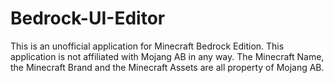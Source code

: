 # Bedrock-UI-Editor

This is an unofficial application for Minecraft Bedrock Edition.
This application is not affiliated with Mojang AB in any way.
The Minecraft Name, the Minecraft Brand and the Minecraft Assets are all property of Mojang AB.
